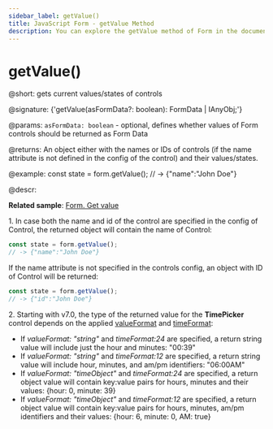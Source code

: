 ```yaml
---
sidebar_label: getValue()
title: JavaScript Form - getValue Method 
description: You can explore the getValue method of Form in the documentation of the DHTMLX JavaScript UI library. Browse developer guides and API reference, try out code examples and live demos, and download a free 30-day evaluation version of DHTMLX Suite 7.
---
```


# getValue()

@short: gets current values/states of controls

@signature: {'getValue(asFormData?: boolean): FormData | IAnyObj;'}

@params:
`asFormData: boolean` - optional, defines whether values of Form controls should be returned as Form Data

@returns:
An object either with the names or IDs of controls (if the name attribute is not defined in the config of the control) and their values/states.

@example:
const state = form.getValue();
// -> {"name":"John Doe"}

@descr:

**Related sample**: [Form. Get value](https://snippet.dhtmlx.com/odod5v12)

1\. In case both the name and id of the control are specified in the config of Control, the returned object will contain the name of Control:

~~~js
const state = form.getValue();
// -> {"name":"John Doe"}
~~~

If the name attribute is not specified in the controls config, an object with ID of Control will be returned:

~~~js
const state = form.getValue();
// -> {"id":"John Doe"}
~~~

2\. Starting with v7.0, the type of the returned value for the **TimePicker** control depends on the applied [valueFormat](form/timepicker.md#addingtimepicker) and [timeFormat](form/timepicker.md#addingtimepicker):

- If *valueFormat: "string"*  and *timeFormat:24* are specified, a return string value will include just the hour and minutes: "00:39"
- If *valueFormat: "string"*  and *timeFormat:12* are specified, a return string value will include hour, minutes, and am/pm identifiers: "06:00AM"
- If *valueFormat: "timeObject"*  and *timeFormat:24* are specified, a return object value will contain key:value pairs for hours, minutes and their values: {hour: 0, minute: 39}
- If *valueFormat: "timeObject"*  and *timeFormat:12* are specified, a return object value will contain key:value pairs for hours, minutes, am/pm identifiers and their values: {hour: 6, minute: 0, AM: true}

[comment]: # (@relatedapi: form/api/form_setvalue_method.md)

[comment]: # (@related: form/work_with_form.md#getting-values-of-controls)
